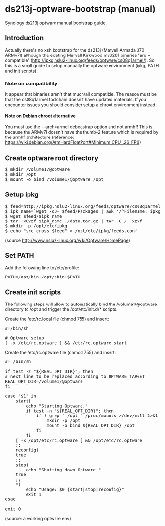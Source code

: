 ds213j-optware-bootstrap (manual)
========================

Synology ds213j optware manual bootstrap guide.

Introduction
------------

Actually there's no xsh bootstrap for the ds213j (Marvell Armada 370 ARMv7l) although the existing Marvell Kirkwood mv6281 binaries "are ~ compatible" (http://ipkg.nslu2-linux.org/feeds/optware/cs08q1armel/). So this is a small guide to setup manually the optware environment (ipkg, PATH and init scripts).

### Note on compatibility
It appear that binaries aren't that much/all compatible. The reason must be that the cs08q1armel toolchain doesn't have updated materials. 
If you encounter issues you should consider setup a chroot environment instead.

#### Note on Debian chroot alternative
You must use the --arch=armel deboostrap option and not armhf! This is because the ARMv7l doesn't have the thumb-2 feature which is required by the armhf architecture (reference: https://wiki.debian.org/ArmHardFloatPort#Minimum_CPU_.26_FPU)

Create optware root directory
------------
<pre>
$ mkdir /volume1/@optware
$ mkdir /opt
$ mount -o bind /volume1/@optware /opt
</pre>

Setup ipkg
------------
<pre>
$ feed=http://ipkg.nslu2-linux.org/feeds/optware/cs08q1armel/cross/unstable
$ ipk_name=`wget -qO- $feed/Packages | awk '/^Filename: ipkg-opt/ {print $2}'`
$ wget $feed/$ipk_name
$ tar -xOvzf $ipk_name ./data.tar.gz | tar -C / -xzvf -
$ mkdir -p /opt/etc/ipkg
$ echo "src cross $feed" > /opt/etc/ipkg/feeds.conf
</pre>
(source http://www.nslu2-linux.org/wiki/Optware/HomePage)

Set PATH
-------------------
Add the following line to /etc/profile:
<pre>
PATH=/opt/bin:/opt/sbin:$PATH
</pre>

Create init scripts
-------------------
The following steps will allow to automatically bind the /volume1/@optware directory to /opt and trigger the /opt/etc/init.d/* scripts.

Create the /etc/rc.local file (chmod 755) and insert:
<pre>
#!/bin/sh

# Optware setup
[ -x /etc/rc.optware ] && /etc/rc.optware start
</pre>

Create the /etc/rc.optware file (chmod 755) and insert:
<pre>
#! /bin/sh

if test -z "${REAL_OPT_DIR}"; then
# next line to be replaced according to OPTWARE_TARGET
REAL_OPT_DIR=/volume1/@optware
fi

case "$1" in
    start)
        echo "Starting Optware."
        if test -n "${REAL_OPT_DIR}"; then
            if ! grep ' /opt ' /proc/mounts >/dev/null 2>&1 ; then
                mkdir -p /opt
                mount -o bind ${REAL_OPT_DIR} /opt
            fi	
        fi
	[ -x /opt/etc/rc.optware ] && /opt/etc/rc.optware
    ;;
    reconfig)
	true
    ;;
    stop)
        echo "Shutting down Optware."
	true
    ;;
    *)
        echo "Usage: $0 {start|stop|reconfig}"
        exit 1
esac

exit 0
</pre>
(source: a working optware env)
